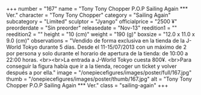 +++
number = "167"
name = "Tony Tony Chopper P.O.P Sailing Again *** Ver."
character = "Tony Tony Chopper"
category = "Sailing Again"
subcategory = "Limited"
sculptor = "Jyango"
officialprice = "2500 ¥"
preorderdate = "Sin preorder"
releasedate = "Nov-13"
reedition1 = ""
reedition2 = ""
height = "10 (cm)"
weight = "190 (g)"
boxsize = "12.0 x 11.0 x 9.0 (cm)"
observations = "Vendido de forma exclusiva en la tienda de la J-World Tokyo durante 5 días. Desde el 11-15/07/2013 con un máximo de 2 por persona y solo durante el horario de apertura de la tienda: de 10:00 a 22:00 horas. &lt;br&gt;&lt;br&gt;La entrada a J-World Tokyo cuesta 800¥. &lt;br&gt;Para conseguir la figura había que ir a la tienda, recoger un ticket y volver después a por ella."
image = "/onepiecefigures/images/poster/full/167.jpg"
thumb = "/onepiecefigures/images/poster/thumb/167.jpg"
alt = "Tony Tony Chopper P.O.P Sailing Again *** Ver."
class = "sailing-again"
+++
